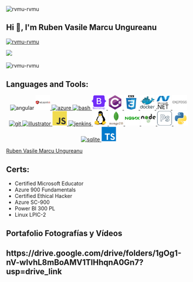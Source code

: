 <p align="left"> <img src="https://komarev.com/ghpvc/?username=rvmu-rvmu&label=Profile%20views&color=0e75b6&style=flat" alt="rvmu-rvmu" /> </p>
<h2 align="left">Hi 👋, I'm Ruben Vasile Marcu Ungureanu </h2>

<p align="left"> <a href="https://github.com/ryo-ma/github-profile-trophy"><img src="https://github-profile-trophy.vercel.app/?username=rvmu-rvmu" alt="rvmu-rvmu" /></a> </p>
<img style="height: 200px; weight: 100px" src="https://statics.memondo.com/p/99/ccs/2020/07/CC_2760999_dcc1eaaa9edb4d878ca82d9f1d5fbd9d_otros_si_llegara_a_ser_su_becario.jpg?cb=8524148"> <p><img align="center" src="https://github-readme-stats.vercel.app/api?username=rvmu-rvmu&show_icons=true&locale=en" alt="rvmu-rvmu" /></p>

<h2 align="left">Languages and Tools:</h2>
<p align="center"> <img src="https://angular.io/assets/images/logos/angular/angular.svg" alt="angular" width="40" height="20"/> </a> <a href="https://angular.io" target="_blank" rel="noreferrer"> <img src="https://raw.githubusercontent.com/devicons/devicon/master/icons/angularjs/angularjs-original-wordmark.svg" alt="angularjs" width="40" height="40"/> </a> <a href="https://azure.microsoft.com/en-in/" target="_blank" rel="noreferrer"> <img src="https://www.vectorlogo.zone/logos/microsoft_azure/microsoft_azure-icon.svg" alt="azure" width="40" height="40"/> </a> <a href="https://www.gnu.org/software/bash/" target="_blank" rel="noreferrer"> <img src="https://www.vectorlogo.zone/logos/gnu_bash/gnu_bash-icon.svg" alt="bash" width="40" height="40"/> </a> <a href="https://getbootstrap.com" target="_blank" rel="noreferrer"> <img src="https://raw.githubusercontent.com/devicons/devicon/master/icons/bootstrap/bootstrap-plain-wordmark.svg" alt="bootstrap" width="40" height="40"/> </a> <a href="https://www.w3schools.com/cs/" target="_blank" rel="noreferrer"> <img src="https://raw.githubusercontent.com/devicons/devicon/master/icons/csharp/csharp-original.svg" alt="csharp" width="40" height="40"/> </a> <a href="https://www.w3schools.com/css/" target="_blank" rel="noreferrer"> <img src="https://raw.githubusercontent.com/devicons/devicon/master/icons/css3/css3-original-wordmark.svg" alt="css3" width="40" height="40"/> </a> <a href="https://www.docker.com/" target="_blank" rel="noreferrer"> <img src="https://raw.githubusercontent.com/devicons/devicon/master/icons/docker/docker-original-wordmark.svg" alt="docker" width="40" height="40"/> </a> <a href="https://dotnet.microsoft.com/" target="_blank" rel="noreferrer"> <img src="https://raw.githubusercontent.com/devicons/devicon/master/icons/dot-net/dot-net-original-wordmark.svg" alt="dotnet" width="40" height="40"/> </a> <a href="https://expressjs.com" target="_blank" rel="noreferrer"> <img src="https://raw.githubusercontent.com/devicons/devicon/master/icons/express/express-original-wordmark.svg" alt="express" width="40" height="40"/> </a> <a href="https://git-scm.com/" target="_blank" rel="noreferrer"> <img src="https://www.vectorlogo.zone/logos/git-scm/git-scm-icon.svg" alt="git" width="40" height="40"/> </a> <a href="https://www.adobe.com/in/products/illustrator.html" target="_blank" rel="noreferrer"> <img src="https://www.vectorlogo.zone/logos/adobe_illustrator/adobe_illustrator-icon.svg" alt="illustrator" width="40" height="40"/> </a> <a href="https://developer.mozilla.org/en-US/docs/Web/JavaScript" target="_blank" rel="noreferrer"> <img src="https://raw.githubusercontent.com/devicons/devicon/master/icons/javascript/javascript-original.svg" alt="javascript" width="40" height="40"/> </a> <a href="https://www.jenkins.io" target="_blank" rel="noreferrer"> <img src="https://www.vectorlogo.zone/logos/jenkins/jenkins-icon.svg" alt="jenkins" width="40" height="40"/> </a> <a href="https://www.linux.org/" target="_blank" rel="noreferrer"> <img src="https://raw.githubusercontent.com/devicons/devicon/master/icons/linux/linux-original.svg" alt="linux" width="40" height="40"/> </a> <a href="https://www.mongodb.com/" target="_blank" rel="noreferrer"> <img src="https://raw.githubusercontent.com/devicons/devicon/master/icons/mongodb/mongodb-original-wordmark.svg" alt="mongodb" width="40" height="40"/> </a> <a href="https://www.nginx.com" target="_blank" rel="noreferrer"> <img src="https://raw.githubusercontent.com/devicons/devicon/master/icons/nginx/nginx-original.svg" alt="nginx" width="40" height="40"/> </a> <a href="https://nodejs.org" target="_blank" rel="noreferrer"> <img src="https://raw.githubusercontent.com/devicons/devicon/master/icons/nodejs/nodejs-original-wordmark.svg" alt="nodejs" width="40" height="40"/> </a> <a href="https://www.photoshop.com/en" target="_blank" rel="noreferrer"> <img src="https://raw.githubusercontent.com/devicons/devicon/master/icons/photoshop/photoshop-line.svg" alt="photoshop" width="40" height="40"/> </a> <a href="https://www.python.org" target="_blank" rel="noreferrer"> <img src="https://raw.githubusercontent.com/devicons/devicon/master/icons/python/python-original.svg" alt="python" width="40" height="40"/> </a> <a href="https://www.sqlite.org/" target="_blank" rel="noreferrer"> <img src="https://www.vectorlogo.zone/logos/sqlite/sqlite-icon.svg" alt="sqlite" width="40" height="40"/> </a> <a href="https://www.typescriptlang.org/" target="_blank" rel="noreferrer"> <img src="https://raw.githubusercontent.com/devicons/devicon/master/icons/typescript/typescript-original.svg" alt="typescript" width="40" height="40"/> </a> </p>

<div class="badge-base LI-profile-badge" data-locale="es_ES" data-size="medium" data-theme="light" data-type="VERTICAL" data-vanity="ruben-vasile-marcu-ungureanu-2477b9236" data-version="v1"><a class="badge-base__link LI-simple-link" href="https://es.linkedin.com/in/ruben-vasile-marcu-ungureanu-2477b9236?trk=profile-badge">Ruben Vasile Marcu Ungureanu</a></div>
              

<h2 align="left">Certs:</h2>
<ul>
  <li>Certified Microsoft Educator </li>
  <li>Azure 900 Fundamentals</li>
  <li>Certified Ethical Hacker</li>
  <li>Azure SC-900</li>
  <li>Power BI 300 PL</li>
  <li>Linux LPIC-2</li>
</ul>

<h2>Portafolio Fotografías y Vídeos<h2>
  <a><h4>https://drive.google.com/drive/folders/1gOg1-nV-wIvhL8mBoAMV1TlHhqnA0Gn7?usp=drive_link</h4></a>
